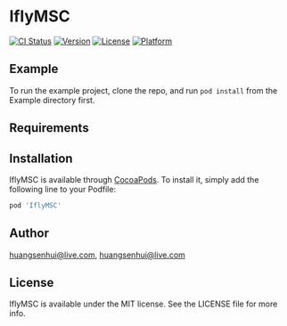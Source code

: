# IflyMSC

[![CI Status](https://img.shields.io/travis/huangsenhui@live.com/IflyMSC.svg?style=flat)](https://travis-ci.org/huangsenhui@live.com/IflyMSC)
[![Version](https://img.shields.io/cocoapods/v/IflyMSC.svg?style=flat)](https://cocoapods.org/pods/IflyMSC)
[![License](https://img.shields.io/cocoapods/l/IflyMSC.svg?style=flat)](https://cocoapods.org/pods/IflyMSC)
[![Platform](https://img.shields.io/cocoapods/p/IflyMSC.svg?style=flat)](https://cocoapods.org/pods/IflyMSC)

## Example

To run the example project, clone the repo, and run `pod install` from the Example directory first.

## Requirements

## Installation

IflyMSC is available through [CocoaPods](https://cocoapods.org). To install
it, simply add the following line to your Podfile:

```ruby
pod 'IflyMSC'
```

## Author

huangsenhui@live.com, huangsenhui@live.com

## License

IflyMSC is available under the MIT license. See the LICENSE file for more info.
